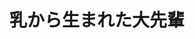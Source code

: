 ---
logo: images/music/乳から生まれた大先輩.jpg
title: 乳から生まれた大先輩
subTitle: 网络动画《鹤屋与熏干酪》印象曲第一弹，由Lantis于2009年4月22日发售

category: 音乐

hasResource: true
downloadList:
  - intro: flac+jpg
    size: 92.8MB
    link: https://pan.baidu.com/s/1EOAVhTQ5Ke6HuglElLJGEg
  - intro: 云盘 提取码:u93e
    size: 92.8MB
    link: https://pan.baidu.com/s/1EOAVhTQ5Ke6HuglElLJGEg

downloadContent: |
  网络动画《鹤屋与熏干酪》印象曲第一弹，由Lantis于2009年4月22日发售。<br>
  收录曲：<br>
  1．乳から生まれた大先輩<br>
  作詞：畑 亜貴　作曲：伊藤真澄　編曲：菊谷知樹<br>
  2．名無しでにょろ～ん<br>
  作詞：畑 亜貴　作曲・編曲：菊谷知樹<br>
  3．乳から生まれた大先輩（off vocal）<br>
  4．名無しでにょろ～ん（off vocal）<br><br>
  版权属于:VCB-Studio<br>
  文件地址:https://vcb-s.com/archives/11328
---